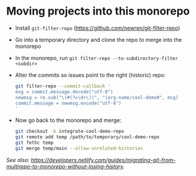# Moving projects into this monorepo

- Install `git-filter-repo` (<https://github.com/newren/git-filter-repo>)
- Go into a temporary directory and clone the repo to merge into the monorepo
- In the monorepo, run `git filter-repo --to-subdirectory-filter <subdir>`
- Alter the commits so issues point to the right (historic) repo:

  ```sh
  git filter-repo --commit-callback '
  msg = commit.message.decode("utf-8")
  newmsg = re.sub("\(#(?=\d+\))", "(org-name/cool-demo#", msg)
  commit.message = newmsg.encode("utf-8")
  '
  ```

- Now go back to the monorepo and merge:

  ```sh
  git checkout -b integrate-cool-demo-repo
  git remote add temp /path/to/temporary/cool-demo-repo
  git fethc temp
  git merge temp/main --allow-unrelated-histories
  ```

_See also: <https://developers.netlify.com/guides/migrating-git-from-multirepo-to-monorepo-without-losing-history>._
